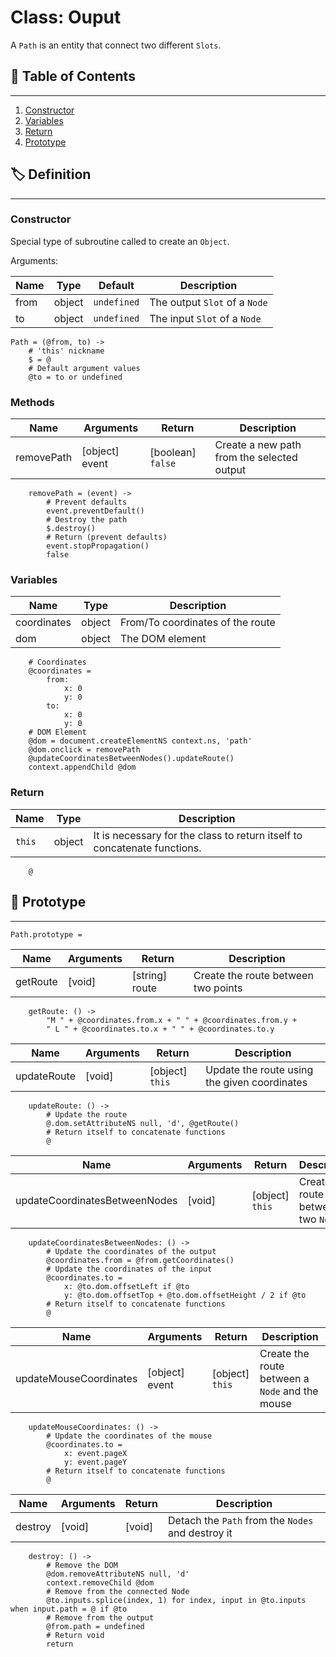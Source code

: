 # Class: Ouput

A `Path` is an entity that connect two different `Slots`.

## 📜 Table of Contents
---
1. [Constructor](#Constructor)
2. [Variables](#Variables)
3. [Return](#Return)
4. [Prototype](#🤖-Prototype)

## 🏷️ Definition
---

### Constructor

Special type of subroutine called to create an `Object`.

Arguments:

| Name | Type | Default | Description |
| --- | --- | --- | --- |
| from | object | `undefined` | The output `Slot` of a `Node` |
| to | object | `undefined` | The input `Slot` of a `Node` |

    Path = (@from, to) ->
        # 'this' nickname
        $ = @
        # Default argument values
        @to = to or undefined

### Methods

| Name | Arguments | Return | Description |
| --- | --- | --- | --- |
| removePath | [object] event | [boolean] `false` | Create a new path from the selected output |

        removePath = (event) ->
            # Prevent defaults
            event.preventDefault()
            # Destroy the path
            $.destroy()
            # Return (prevent defaults)
            event.stopPropagation()
            false

### Variables

| Name | Type | Description |
| --- | --- | --- |
| coordinates | object | From/To coordinates of the route |
| dom | object | The DOM element |

        # Coordinates
        @coordinates =
            from:
                x: 0
                y: 0
            to:
                x: 0
                y: 0
        # DOM Element
        @dom = document.createElementNS context.ns, 'path'
        @dom.onclick = removePath
        @updateCoordinatesBetweenNodes().updateRoute()
        context.appendChild @dom

### Return

| Name | Type | Description |
| --- | --- | --- |
| `this` | object | It is necessary for the class to return itself to concatenate functions. |

        @

## 🤖 Prototype
---

    Path.prototype =
    
| Name | Arguments | Return | Description |
| --- | --- | --- | --- |
| getRoute | [void] | [string] route | Create the route between two points |
    
        getRoute: () ->
            "M " + @coordinates.from.x + " " + @coordinates.from.y +
            " L " + @coordinates.to.x + " " + @coordinates.to.y

| Name | Arguments | Return | Description |
| --- | --- | --- | --- |
| updateRoute | [void] | [object] `this` | Update the route using the given coordinates |
    
        updateRoute: () ->
            # Update the route
            @.dom.setAttributeNS null, 'd', @getRoute()
            # Return itself to concatenate functions
            @

| Name | Arguments | Return | Description |
| --- | --- | --- | --- |
| updateCoordinatesBetweenNodes | [void] | [object] `this` | Create the route between two `Nodes` |
    
        updateCoordinatesBetweenNodes: () ->
            # Update the coordinates of the output
            @coordinates.from = @from.getCoordinates()
            # Update the coordinates of the input
            @coordinates.to =
                x: @to.dom.offsetLeft if @to
                y: @to.dom.offsetTop + @to.dom.offsetHeight / 2 if @to
            # Return itself to concatenate functions
            @
        
| Name | Arguments | Return | Description |
| --- | --- | --- | --- |
| updateMouseCoordinates | [object] event | [object] `this` | Create the route between a `Node` and the mouse |
    
        updateMouseCoordinates: () ->
            # Update the coordinates of the mouse
            @coordinates.to =
                x: event.pageX
                y: event.pageY
            # Return itself to concatenate functions
            @

| Name | Arguments | Return | Description |
| --- | --- | --- | --- |
| destroy | [void] | [void] | Detach the `Path` from the `Nodes` and destroy it |
    
        destroy: () ->
            # Remove the DOM
            @dom.removeAttributeNS null, 'd'
            context.removeChild @dom
            # Remove from the connected Node
            @to.inputs.splice(index, 1) for index, input in @to.inputs when input.path = @ if @to
            # Remove from the output
            @from.path = undefined
            # Return void
            return